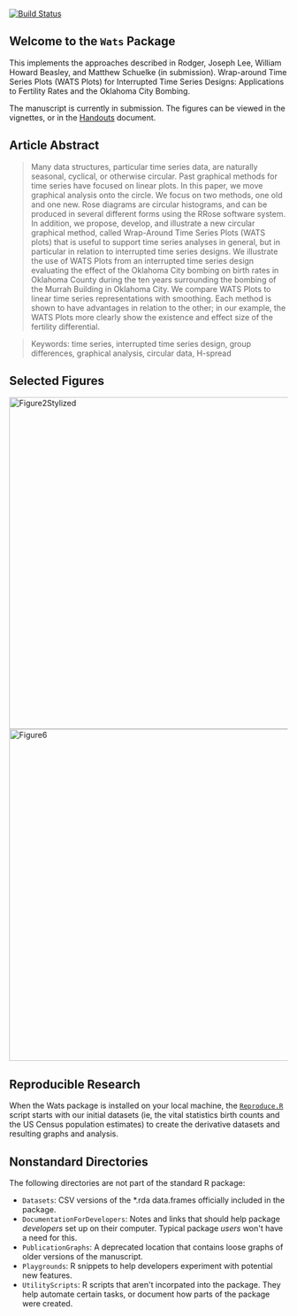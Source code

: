 [![Build Status](https://travis-ci.org/wibeasley/Wats.png?branch=master)](https://travis-ci.org/wibeasley/Wats)

## Welcome to the `Wats` Package
This implements the approaches described in
Rodger, Joseph Lee, William Howard Beasley, and Matthew Schuelke (in submission).
Wrap-around Time Series Plots (WATS Plots) for Interrupted Time Series Designs:
Applications to Fertility Rates and the Oklahoma City Bombing.

The manuscript is currently in submission.  The figures can be viewed in the vignettes, or in the [Handouts](https://github.com/wibeasley/Wats/blob/master/UtilityScripts/Handouts.md) document.

## Article Abstract
> Many data structures, particular time series data, are naturally seasonal, cyclical, or otherwise circular.  Past graphical methods for time series have focused on linear plots.  In this paper, we move graphical analysis onto the circle.  We focus on two methods, one old and one new.  Rose diagrams are circular histograms, and can be produced in several different forms using the RRose software system.  In addition, we propose, develop, and illustrate a new circular graphical method, called Wrap-Around Time Series Plots (WATS plots) that is useful to support time series analyses in general, but in particular in relation to interrupted time series designs.  We illustrate the use of WATS Plots from an interrupted time series design evaluating the effect of the Oklahoma City bombing on birth rates in Oklahoma County during the ten years surrounding the bombing of the Murrah Building in Oklahoma City.  We compare WATS Plots to linear time series representations with smoothing.  Each method is shown to have advantages in relation to the other; in our example, the WATS Plots more clearly show the existence and effect size of the fertility differential.

> Keywords:  time series, interrupted time series design, group differences, graphical analysis, circular data, H-spread

## Selected Figures
<img src="./../vignettes/figure_mbr_rmd/Figure2Stylized.png" alt="Figure2Stylized" style="width: 600px;"/>

<img src="./../vignettes/figure_mbr_rmd/Figure6.png" alt="Figure6" style="width: 600px;"/>

## Reproducible Research
When the Wats package is installed on your local machine, the [`Reproduce.R`](https://github.com/wibeasley/Wats/blob/master/UtilityScripts/Reproduce.R) script starts with our initial datasets (ie, the vital statistics birth counts and the US Census population estimates) to create the derivative datasets and resulting graphs and analysis.

## Nonstandard Directories
The following directories are not part of the standard R package:
 * `Datasets`: CSV versions of the *.rda data.frames officially included in the package.
 * `DocumentationForDevelopers`: Notes and links that should help package *developers* set up on their computer.  Typical package *users* won't have a need for this.
 * `PublicationGraphs`: A deprecated location that contains loose graphs of older versions of the manuscript.
 * `Playgrounds`: R snippets to help developers experiment with potential new features.
 * `UtilityScripts`: R scripts that aren't incorpated into the package.  They help automate certain tasks, or document how parts of the package were created.
